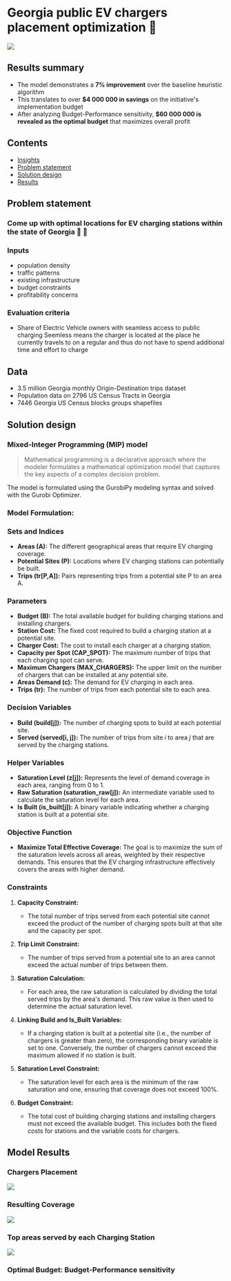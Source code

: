 # Georgia public EV chargers placement optimization 🔮

![](assets/front_animation.gif)

## Results summary

* The model demonstrates a **7% improvement** over the baseline heuristic algorithm
* This translates to over **$4 000 000 in savings** on the initiative's implementation budget
* After analyzing Budget-Performance sensitivity, **$60 000 000 is revealed as the optimal budget** that maximizes overall profit



## Contents
- [Insights](#insights)
- [Problem statement](#problem-statement)
- [Solution design](#solution-design)
- [Results](#model-results)



## Problem statement
### Come up with optimal locations for EV charging stations within the state of Georgia 🚗 🔌 


### Inputs
- population density
- traffic patterns
- existing infrastructure
- budget constraints
- profitability concerns


### Evaluation criteria
-  Share of Electric Vehicle owners with seamless access to public charging
Seemless means the charger is located at the place he currently travels to on a regular and thus do not have to spend additional time and effort to charge


## Data
- 3.5 million Georgia monthly Origin-Destination trips dataset
- Population data on 2796 US Census Tracts in Georgia
- 7446 Georgia US Census blocks groups shapefiles


## Solution design
### Mixed-Integer Programming (MIP) model

> Mathematical programming is a declarative approach where the modeler formulates a mathematical optimization model that captures the key aspects of a complex decision problem. 

The model is formulated using the GurobiPy modeling syntax and solved with the Gurobi Optimizer.


### Model Formulation:

### Sets and Indices
- **Areas (A):** The different geographical areas that require EV charging coverage.
- **Potential Sites (P):** Locations where EV charging stations can potentially be built.
- **Trips (tr[P,A]):** Pairs representing trips from a potential site P to an area A.

### Parameters
- **Budget (B):** The total available budget for building charging stations and installing chargers.
- **Station Cost:** The fixed cost required to build a charging station at a potential site.
- **Charger Cost:** The cost to install each charger at a charging station.
- **Capacity per Spot (CAP_SPOT):** The maximum number of trips that each charging spot can serve.
- **Maximum Chargers (MAX_CHARGERS):** The upper limit on the number of chargers that can be installed at any potential site.
- **Areas Demand (c):** The demand for EV charging in each area.
- **Trips (tr):** The number of trips from each potential site to each area.

### Decision Variables
- **Build (build[j]):** The number of charging spots to build at each potential site.
- **Served (served[i, j]):** The number of trips from site *i* to area *j* that are served by the charging stations.

### Helper Variables
- **Saturation Level (z[j]):** Represents the level of demand coverage in each area, ranging from 0 to 1.
- **Raw Saturation (saturation_raw[j]):** An intermediate variable used to calculate the saturation level for each area.
- **Is Built (is_built[j]):** A binary variable indicating whether a charging station is built at a potential site.

### Objective Function
- **Maximize Total Effective Coverage:** The goal is to maximize the sum of the saturation levels across all areas, weighted by their respective demands. This ensures that the EV charging infrastructure effectively covers the areas with higher demand.

### Constraints

1. **Capacity Constraint:**
   - The total number of trips served from each potential site cannot exceed the product of the number of charging spots built at that site and the capacity per spot.

2. **Trip Limit Constraint:**
   - The number of trips served from a potential site to an area cannot exceed the actual number of trips between them.

3. **Saturation Calculation:**
   - For each area, the raw saturation is calculated by dividing the total served trips by the area's demand. This raw value is then used to determine the actual saturation level.

4. **Linking Build and Is_Built Variables:**
   - If a charging station is built at a potential site (i.e., the number of chargers is greater than zero), the corresponding binary variable is set to one. Conversely, the number of chargers cannot exceed the maximum allowed if no station is built.

5. **Saturation Level Constraint:**
   - The saturation level for each area is the minimum of the raw saturation and one, ensuring that coverage does not exceed 100%.

6. **Budget Constraint:**
   - The total cost of building charging stations and installing chargers must not exceed the available budget. This includes both the fixed costs for stations and the variable costs for chargers.




## Model Results
### Chargers Placement
![](assets/placement.png)

### Resulting Coverage
![](assets/coverage.png)

### Top areas served by each Charging Station
![](assets/trips.png)

### Optimal Budget: Budget-Performance sensitivity

